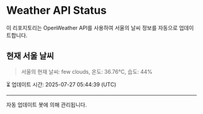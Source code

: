 
# Weather API Status

이 리포지토리는 OpenWeather API를 사용하여 서울의 날씨 정보를 자동으로 업데이트합니다.

## 현재 서울 날씨
> 서울의 현재 날씨: few clouds, 온도: 36.76°C, 습도: 44%

⏳ 업데이트 시간: 2025-07-27 05:44:39 (UTC)

---
자동 업데이트 봇에 의해 관리됩니다.
